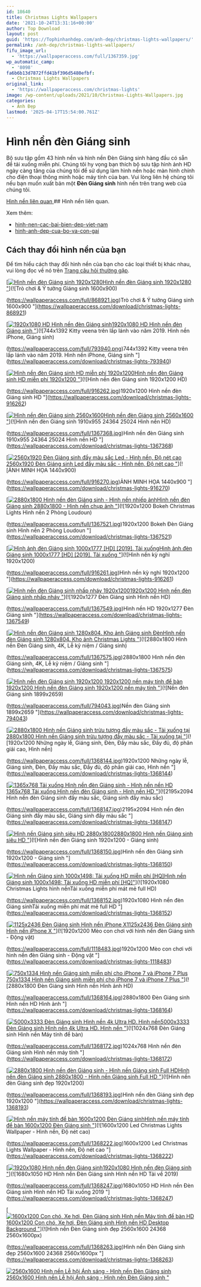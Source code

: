 ```yaml
---
id: 18640
title: Christmas Lights Wallpapers
date: '2021-10-24T13:31:16+00:00'
author: Top Download
layout: post
guid: 'https://Tophinhanhdep.com/anh-dep/christmas-lights-wallpapers/'
permalink: /anh-dep/christmas-lights-wallpapers/
fifu_image_url:
  - 'https://wallpaperaccess.com/full/1367359.jpg'
wp_automatic_camp:
  - '8098'
fa6b6b13d7872ffd41bf396d5480efbf:
  - Christmas Lights Wallpapers
original_link:
  - 'https://wallpaperaccess.com/christmas-lights'
image: /wp-content/uploads/2021/10/Christmas-Lights-Wallpapers.jpg
categories:
  - Ảnh Đẹp
lastmod: '2025-04-17T15:54:00.761Z'
---
```

# Hình nền đèn Giáng sinh

Bộ sưu tập gồm 43 hình nền và hình nền Đèn Giáng sinh hàng đầu có sẵn để tải xuống miễn phí. Chúng tôi hy vọng bạn thích bộ sưu tập hình ảnh HD ngày càng tăng của chúng tôi để sử dụng làm hình nền hoặc màn hình chính cho điện thoại thông minh hoặc máy tính của bạn. Vui lòng liên hệ chúng tôi nếu bạn muốn xuất bản một **Đèn Giáng sinh** hình nền trên trang web của chúng tôi.

[Hình nền liên quan ](#related) ## Hình nền liên quan.

   
 Xem thêm:

   
- [hinh-nen-cac-bai-bien-dep-viet-nam](https://tophinhanhdep.com/anh-dep/hinh-nen-cac-bai-bien-dep-viet-nam/)
- [hinh-anh-dep-cua-bo-va-con-gai](https://tophinhanhdep.com/hinh-anh-de-thuong/hinh-anh-dep-cua-bo-va-con-gai/)

## Cách thay đổi hình nền của bạn

Để tìm hiểu cách thay đổi hình nền của bạn cho các loại thiết bị khác nhau, vui lòng đọc về nó trên [Trang câu hỏi thường gặp](https://tophinhanhdep.com/faq/).

  
[[![Hình nền đèn Giáng sinh 1920x1280](https://wallpaperaccess.com/full/1367359.jpg)Hình nền đèn Giáng sinh 1920x1280 "](https://wallpaperaccess.com/download/christmas-lights-1367359)](![Trò chơi & Ý tưởng Giáng sinh 1600x900)

(https://wallpaperaccess.com/full/868921.jpg)Trò chơi &amp; Ý tưởng Giáng sinh 1600x900 "](https://wallpaperaccess.com/download/christmas-lights-868921)

[[![1920x1080 HD Hình nền đèn Giáng sinh](https://wallpaperaccess.com/full/1367361.jpg)1920x1080 HD Hình nền đèn Giáng sinh "](https://wallpaperaccess.com/download/christmas-lights-1367361)](![744x1392 Kitty veena trên lấp lánh vào năm 2019. Hình nền iPhone, Giáng sinh)

(https://wallpaperaccess.com/full/793940.png)744x1392 Kitty veena trên lấp lánh vào năm 2019. Hình nền iPhone, Giáng sinh "](https://wallpaperaccess.com/download/christmas-lights-793940)

[[![Hình nền đèn Giáng sinh HD miễn phí 1920x1200](https://wallpaperaccess.com/full/904383.jpg)Hình nền đèn Giáng sinh HD miễn phí 1920x1200 "](https://wallpaperaccess.com/download/christmas-lights-904383)](![Hình nền đèn Giáng sinh 1920x1200 HD)

(https://wallpaperaccess.com/full/916262.jpg)1920x1200 Hình nền đèn Giáng sinh HD "](https://wallpaperaccess.com/download/christmas-lights-916262)

[[![Hình nền đèn Giáng sinh 2560x1600](https://wallpaperaccess.com/full/916257.jpg)Hình nền đèn Giáng sinh 2560x1600 "](https://wallpaperaccess.com/download/christmas-lights-916257)](![Hình nền đèn Giáng sinh 1910x955 24364 25024 Hình nền HD)

(https://wallpaperaccess.com/full/1367368.jpg)Hình nền đèn Giáng sinh 1910x955 24364 25024 Hình nền HD "](https://wallpaperaccess.com/download/christmas-lights-1367368)

[[![2560x1920 Đèn Giáng sinh đầy màu sắc Led - Hình nền, Độ nét cao](https://wallpaperaccess.com/full/1367377.jpg)2560x1920 Đèn Giáng sinh Led đầy màu sắc - Hình nền, Độ nét cao "](https://wallpaperaccess.com/download/christmas-lights-1367377)](![ẢNH MINH HỌA 1440x900)

(https://wallpaperaccess.com/full/916270.jpg)ẢNH MINH HỌA 1440x900 "](https://wallpaperaccess.com/download/christmas-lights-916270)

[[![2880x1800 Hình nền đèn Giáng sinh - Hình nền nhiếp ảnh](https://wallpaperaccess.com/full/863662.jpg)Hình nền đèn Giáng sinh 2880x1800 - Hình nền chụp ảnh "](https://wallpaperaccess.com/download/christmas-lights-863662)](![1920x1200 Bokeh Christmas Lights Hình nền 2 Phòng Loudoun)

(https://wallpaperaccess.com/full/1367521.jpg)1920x1200 Bokeh Đèn Giáng sinh Hình nền 2 Phòng Loudoun "](https://wallpaperaccess.com/download/christmas-lights-1367521)

[[![Hình ảnh đèn Giáng sinh 1000x1777 [HD] [2019].  Tải xuống](https://wallpaperaccess.com/full/1328368.jpg)Hình ảnh đèn Giáng sinh 1000x1777 \[HD\] \[2019\]. Tải xuống "](https://wallpaperaccess.com/download/christmas-lights-1328368)](![Hình nền kỳ nghỉ 1920x1200)

(https://wallpaperaccess.com/full/916261.jpg)Hình nền kỳ nghỉ 1920x1200 "](https://wallpaperaccess.com/download/christmas-lights-916261)

[[![Hình nền đèn Giáng sinh nhấp nháy 1920x1200](https://wallpaperaccess.com/full/1367534.jpg)1920x1200 Hình nền đèn Giáng sinh nhấp nháy "](https://wallpaperaccess.com/download/christmas-lights-1367534)](![1920x1277 Đèn Giáng sinh Hình nền HD)

(https://wallpaperaccess.com/full/1367549.jpg)Hình nền HD 1920x1277 Đèn Giáng sinh "](https://wallpaperaccess.com/download/christmas-lights-1367549)

[[![Hình nền đèn Giáng sinh 1280x804.  Kho ảnh Giáng sinh Đèn](https://wallpaperaccess.com/full/1367550.jpg)Hình nền đèn Giáng sinh 1280x804. Kho ảnh Christmas Lights "](https://wallpaperaccess.com/download/christmas-lights-1367550)](![2880x1800 Hình nền Đèn Giáng sinh, 4K, Lễ kỷ niệm / Giáng sinh)

(https://wallpaperaccess.com/full/1367575.jpg)2880x1800 Hình nền đèn Giáng sinh, 4K, Lễ kỷ niệm / Giáng sinh "](https://wallpaperaccess.com/download/christmas-lights-1367575)

[[![Hình nền đèn Giáng sinh 1920x1200 1920x1200 nền máy tính để bàn](https://wallpaperaccess.com/full/904392.jpg)1920x1200 Hình nền đèn Giáng sinh 1920x1200 nền máy tính "](https://wallpaperaccess.com/download/christmas-lights-904392)](![Nền đèn Giáng sinh 1899x2659)

(https://wallpaperaccess.com/full/794043.jpg)Nền đèn Giáng sinh 1899x2659 "](https://wallpaperaccess.com/download/christmas-lights-794043)

[[![2880x1800 Hình nền Giáng sinh trừu tượng đầy màu sắc - Tải xuống tại](https://wallpaperaccess.com/full/1368143.jpg)2880x1800 Hình nền Giáng sinh trừu tượng đầy màu sắc - Tải xuống tại "](https://wallpaperaccess.com/download/christmas-lights-1368143)](![1920x1200 Những ngày lễ, Giáng sinh, Đèn, Đầy màu sắc, Đầy đủ, độ phân giải cao, Hình nền)

(https://wallpaperaccess.com/full/1368144.jpg)1920x1200 Những ngày lễ, Giáng sinh, Đèn, Đầy màu sắc, Đầy đủ, độ phân giải cao, Hình nền "](https://wallpaperaccess.com/download/christmas-lights-1368144)

[[![1365x768 Tải xuống Hình nền đèn Giáng sinh - Hình nền nền HD](https://wallpaperaccess.com/full/1368146.jpg)1365x768 Tải xuống Hình nền đèn Giáng sinh - Hình nền HD "](https://wallpaperaccess.com/download/christmas-lights-1368146)](![2195x2094 Hình nền đèn Giáng sinh đầy màu sắc, Giáng sinh đầy màu sắc)

(https://wallpaperaccess.com/full/1368147.jpg)2195x2094 Hình nền đèn Giáng sinh đầy màu sắc, Giáng sinh đầy màu sắc "](https://wallpaperaccess.com/download/christmas-lights-1368147)

[[![Hình nền Giáng sinh siêu HD 2880x1800](https://wallpaperaccess.com/full/623987.jpg)2880x1800 Hình nền Giáng sinh siêu HD "](https://wallpaperaccess.com/download/christmas-lights-623987)](![Hình nền đèn Giáng sinh 1920x1200 - Giáng sinh)

(https://wallpaperaccess.com/full/1368150.jpg)Hình nền đèn Giáng sinh 1920x1200 - Giáng sinh "](https://wallpaperaccess.com/download/christmas-lights-1368150)

[[![Hình nền Giáng sinh 1000x1498: Tải xuống HD miễn phí [HQ]](https://wallpaperaccess.com/full/1368151.jpg)Hình nền Giáng sinh 1000x1498: Tải xuống HD miễn phí \[HQ\]"](https://wallpaperaccess.com/download/christmas-lights-1368151)](![1920x1080 Christmas Lights hình nềnTải xuống miễn phí mát mẻ full HD)

(https://wallpaperaccess.com/full/1368152.jpg)1920x1080 Hình nền đèn Giáng sinhTải xuống miễn phí mát mẻ full HD "](https://wallpaperaccess.com/download/christmas-lights-1368152)

[[![1125x2436 Đèn Giáng sinh Hình nền iPhone X](https://wallpaperaccess.com/full/1368155.jpg)1125x2436 Đèn Giáng sinh Hình nền iPhone X "](https://wallpaperaccess.com/download/christmas-lights-1368155)](![1920x1200 Mèo con chơi với hình nền đèn Giáng sinh - Động vật)

(https://wallpaperaccess.com/full/1118483.jpg)1920x1200 Mèo con chơi với hình nền đèn Giáng sinh - Động vật "](https://wallpaperaccess.com/download/christmas-lights-1118483)

[[![750x1334 Hình nền Giáng sinh miễn phí cho iPhone 7 và iPhone 7 Plus](https://wallpaperaccess.com/full/1368163.jpg)750x1334 Hình nền Giáng sinh miễn phí cho iPhone 7 và iPhone 7 Plus "](https://wallpaperaccess.com/download/christmas-lights-1368163)](![2880x1800 Đèn Giáng sinh Hình nền Hình ảnh HD)

(https://wallpaperaccess.com/full/1368164.jpg)2880x1800 Đèn Giáng sinh Hình nền HD Hình ảnh "](https://wallpaperaccess.com/download/christmas-lights-1368164)

[[![5000x3333 Đèn Giáng sinh Hình nền 4k Ultra HD.  Hình nền](https://wallpaperaccess.com/full/1368169.jpg)5000x3333 Đèn Giáng sinh Hình nền 4k Ultra HD. Hình nền "](https://wallpaperaccess.com/download/christmas-lights-1368169)](![1024x768 Đèn Giáng sinh Hình nền Máy tính để bàn)

(https://wallpaperaccess.com/full/1368172.jpg)1024x768 Hình nền đèn Giáng sinh Hình nền máy tính "](https://wallpaperaccess.com/download/christmas-lights-1368172)

[[![2880x1800 Hình nền đèn Giáng sinh - Hình nền Giáng sinh Full HD](https://wallpaperaccess.com/full/1368182.jpg)Hình nền đèn Giáng sinh 2880x1800 - Hình nền Giáng sinh Full HD "](https://wallpaperaccess.com/download/christmas-lights-1368182)](![Hình nền đèn Giáng sinh đẹp 1920x1200)

(https://wallpaperaccess.com/full/1368193.jpg)Hình nền đèn Giáng sinh đẹp 1920x1200 "](https://wallpaperaccess.com/download/christmas-lights-1368193)

[[![Hình nền máy tính để bàn 1600x1200 Đèn Giáng sinh](https://wallpaperaccess.com/full/1368215.jpg)Hình nền máy tính để bàn 1600x1200 Đèn Giáng sinh "](https://wallpaperaccess.com/download/christmas-lights-1368215)](![1600x1200 Led Christmas Lights Wallpaper - Hình nền, Độ nét cao)

(https://wallpaperaccess.com/full/1368222.jpg)1600x1200 Led Christmas Lights Wallpaper - Hình nền, Độ nét cao "](https://wallpaperaccess.com/download/christmas-lights-1368222)

[[![1920x1080 Hình nền đèn Giáng sinh](https://wallpaperaccess.com/full/1368246.jpg)1920x1080 Hình nền đèn Giáng sinh "](https://wallpaperaccess.com/download/christmas-lights-1368246)](![1680x1050 HD Hình nền Đèn Giáng sinh Hình nền HD Tải về 2019)

(https://wallpaperaccess.com/full/1368247.jpg)1680x1050 HD Hình nền Đèn Giáng sinh Hình nền HD Tải xuống 2019 "](https://wallpaperaccess.com/download/christmas-lights-1368247)

[[![1600x1200 Con chó, Xe hơi, Đèn Giáng sinh Hình nền Máy tính để bàn HD](https://wallpaperaccess.com/full/1368260.jpg)1600x1200 Con chó, Xe hơi, Đèn Giáng sinh Hình nền HD Desktop Background "](https://wallpaperaccess.com/download/christmas-lights-1368260)](![Hình nền Đèn Giáng sinh đẹp 2560x1600 24368 2560x1600px)

(https://wallpaperaccess.com/full/1368263.jpg)Hình nền Đèn Giáng sinh đẹp 2560x1600 24368 2560x1600px "](https://wallpaperaccess.com/download/christmas-lights-1368263)

[![2560x1600 Hình nền Lễ hội Ánh sáng - Hình nền Đèn Giáng sinh](https://wallpaperaccess.com/full/1368269.jpg)2560x1600 Hình nền Lễ hội Ánh sáng - Hình nền Đèn Giáng sinh "](https://wallpaperaccess.com/download/christmas-lights-1368269)

